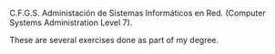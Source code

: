 C.F.G.S. Administación de Sistemas Informáticos en Red.
(Computer Systems Administration Level 7).

These are several exercises done as part of my degree.
